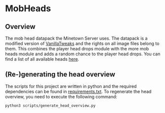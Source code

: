 # MobHeads

## Overview

The mob head datapack the Minetown Server uses.
The datapack is a modified version of [VanillaTweaks](https://vanillatweaks.net/) and the rights on all image files belong to them.
This combines the player head drops module with the more mob heads module and adds a random chance to the player head drops.
You can find a list of all available heads [here](HEADS.md).

## (Re-)generating the head overview

The scripts for this project are written in python and the required dependencies can be found in [requirements.txt](requirements.txt).
To regenerate the head overview, you need to execute the following command:

```
python3 scripts/generate_head_overview.py
```

